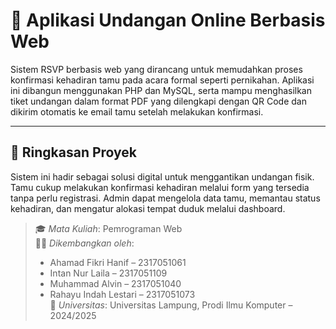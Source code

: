 # 💌 Aplikasi Undangan Online Berbasis Web

Sistem RSVP berbasis web yang dirancang untuk memudahkan proses konfirmasi kehadiran tamu pada acara formal seperti pernikahan. Aplikasi ini dibangun menggunakan PHP dan MySQL, serta mampu menghasilkan tiket undangan dalam format PDF yang dilengkapi dengan QR Code dan dikirim otomatis ke email tamu setelah melakukan konfirmasi.

---

## 🧭 Ringkasan Proyek

Sistem ini hadir sebagai solusi digital untuk menggantikan undangan fisik. Tamu cukup melakukan konfirmasi kehadiran melalui form yang tersedia tanpa perlu registrasi. Admin dapat mengelola data tamu, memantau status kehadiran, dan mengatur alokasi tempat duduk melalui dashboard.

> 🎓 *Mata Kuliah*: Pemrograman Web  
> 🧑‍💻 *Dikembangkan oleh*:  
> - Ahamad Fikri Hanif – 2317051061  
> - Intan Nur Laila – 2317051109  
> - Muhammad Alvin – 2317051040  
> - Rahayu Indah Lestari – 2317051073  
> 🏫 *Universitas*: Universitas Lampung, Prodi Ilmu Komputer – 2024/2025
